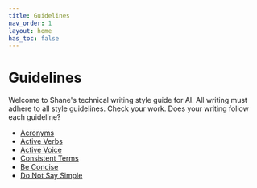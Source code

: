 ```yaml
---
title: Guidelines
nav_order: 1
layout: home
has_toc: false
---
```


# Guidelines

Welcome to Shane's technical writing style guide for AI.
All writing must adhere to all style guidelines.
Check your work.
Does your writing follow each guideline?

* [Acronyms](./guidelines/acronyms)
* [Active Verbs](./guidelines/active-verbs)
* [Active Voice](./guidelines/active-voice)
* [Consistent Terms](./guidelines/consistent-terms)
* [Be Concise](./guidelines/be-concise)
* [Do Not Say Simple](./guidelines/do-not-say-simple)
